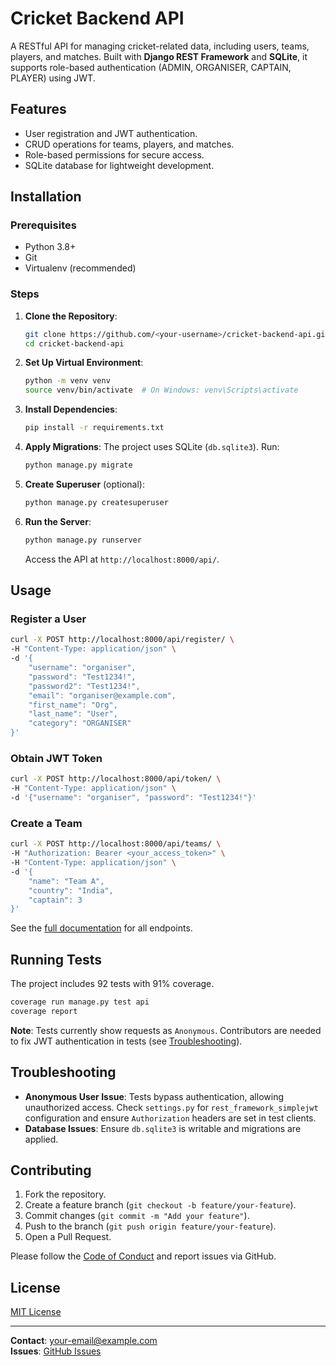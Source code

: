 # Cricket Backend API

A RESTful API for managing cricket-related data, including users, teams, players, and matches. Built with **Django REST Framework** and **SQLite**, it supports role-based authentication (ADMIN, ORGANISER, CAPTAIN, PLAYER) using JWT.

## Features
- User registration and JWT authentication.
- CRUD operations for teams, players, and matches.
- Role-based permissions for secure access.
- SQLite database for lightweight development.

## Installation

### Prerequisites
- Python 3.8+
- Git
- Virtualenv (recommended)

### Steps
1. **Clone the Repository**:
   ```bash
   git clone https://github.com/<your-username>/cricket-backend-api.git
   cd cricket-backend-api
   ```

2. **Set Up Virtual Environment**:
   ```bash
   python -m venv venv
   source venv/bin/activate  # On Windows: venv\Scripts\activate
   ```

3. **Install Dependencies**:
   ```bash
   pip install -r requirements.txt
   ```

4. **Apply Migrations**:
   The project uses SQLite (`db.sqlite3`). Run:
   ```bash
   python manage.py migrate
   ```

5. **Create Superuser** (optional):
   ```bash
   python manage.py createsuperuser
   ```

6. **Run the Server**:
   ```bash
   python manage.py runserver
   ```
   Access the API at `http://localhost:8000/api/`.

## Usage

### Register a User
```bash
curl -X POST http://localhost:8000/api/register/ \
-H "Content-Type: application/json" \
-d '{
    "username": "organiser",
    "password": "Test1234!",
    "password2": "Test1234!",
    "email": "organiser@example.com",
    "first_name": "Org",
    "last_name": "User",
    "category": "ORGANISER"
}'
```

### Obtain JWT Token
```bash
curl -X POST http://localhost:8000/api/token/ \
-H "Content-Type: application/json" \
-d '{"username": "organiser", "password": "Test1234!"}'
```

### Create a Team
```bash
curl -X POST http://localhost:8000/api/teams/ \
-H "Authorization: Bearer <your_access_token>" \
-H "Content-Type: application/json" \
-d '{
    "name": "Team A",
    "country": "India",
    "captain": 3
}'
```

See the [full documentation](docs/api_documentation.md) for all endpoints.

## Running Tests
The project includes 92 tests with 91% coverage.
```bash
coverage run manage.py test api
coverage report
```

**Note**: Tests currently show requests as `Anonymous`. Contributors are needed to fix JWT authentication in tests (see [Troubleshooting](#troubleshooting)).

## Troubleshooting
- **Anonymous User Issue**: Tests bypass authentication, allowing unauthorized access. Check `settings.py` for `rest_framework_simplejwt` configuration and ensure `Authorization` headers are set in test clients.
- **Database Issues**: Ensure `db.sqlite3` is writable and migrations are applied.

## Contributing
1. Fork the repository.
2. Create a feature branch (`git checkout -b feature/your-feature`).
3. Commit changes (`git commit -m "Add your feature"`).
4. Push to the branch (`git push origin feature/your-feature`).
5. Open a Pull Request.

Please follow the [Code of Conduct](CODE_OF_CONDUCT.md) and report issues via GitHub.

## License
[MIT License](LICENSE)

---

**Contact**: [your-email@example.com](mailto:your-email@example.com)  
**Issues**: [GitHub Issues](https://github.com/<your-username>/cricket-backend-api/issues)